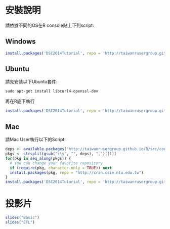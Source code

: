 # 安裝說明

請依據不同的OS在R console貼上下列script:

## Windows

```r
install.packages('DSC2014Tutorial', repo = 'http://taiwanrusergroup.github.io/R', type = 'win.binary')
```

## Ubuntu

請先安裝以下Ubuntu套件:

```
sudo apt-get install libcurl4-openssl-dev
```

再在R底下執行

```r
install.packages('DSC2014Tutorial', repo = 'http://taiwanrusergroup.github.io/R', type = 'source')
```

## Mac

請Mac User執行以下的Script:

```r
deps <- available.packages("http://taiwanrusergroup.github.io/R/src/contrib")[1,"Imports"]
pkgs <- strsplit(gsub("\\s", "", deps), ",")[[1]]
for(pkg in seq_along(pkgs)) {
  # You can change your favorite repository
  if (require(pkg, character.only = TRUE)) next
  install.packages(pkg, repo = "http://cran.csie.ntu.edu.tw")
}
install.packages('DSC2014Tutorial', repo = 'http://taiwanrusergroup.github.io/R', type = 'source')
```

# 投影片

```r
slides("Basic")
slides("ETL")
```
